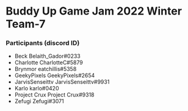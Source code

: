 # Buddy Up Game Jam 2022 Winter Team-7

### Participants (discord ID)

- Beck Belaith_Gador#0233
- Charlotte CharlotteC#5879
- Brynmor eatchillis#5358
- GeekyPixels GeekyPixels#2654
- JarvisSenseittv JarvisSenseittv#9931
- Karlo karlo#0420
- Project Crux Project Crux#9318
- Zefugi Zefugi#3071
